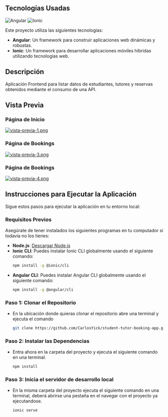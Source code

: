 ## Tecnologías Usadas
![Angular](https://angular.io/assets/images/logos/angular/angular.svg)
![Ionic](https://ionicframework.com/img/meta/logo.png)

Este proyecto utiliza las siguientes tecnologías:
- **Angular**: Un framework para construir aplicaciones web dinámicas y robustas.
- **Ionic**: Un framework para desarrollar aplicaciones móviles híbridas utilizando tecnologías web.

## Descripción ##
Aplicación Frontend para listar datos de estudiantes, tutores y reservas obtenidos mediante el consumo de una API.

## Vista Previa

### Página de Inicio
[![vista-previa-1.png](https://i.postimg.cc/xd1Qkb1G/vista-previa-1.png)](https://postimg.cc/tswwwJP7)

### Página de Bookings
[![vista-previa-3.png](https://i.postimg.cc/sXtC069K/vista-previa-3.png)](https://postimg.cc/mzNnPSnF)

### Página de Bookings
[![vista-previa-4.png](https://i.postimg.cc/2Swm8xr8/vista-previa-4.png)](https://postimg.cc/dhLg5rhz)


## Instrucciones para Ejecutar la Aplicación
Sigue estos pasos para ejecutar la aplicación en tu entorno local:

### Requisitos Previos

Asegúrate de tener instalados los siguientes programas en tu computador si todavía no los tienes:

- **Node.js**: [Descargar Node.js](https://nodejs.org/)
- **Ionic CLI**: Puedes instalar Ionic CLI globalmente usando el siguiente comando:
  ```bash
  npm install -g @ionic/cli
- **Angular CLI**: Puedes instalar Angular CLI globalmente usando el siguiente comando:
  ```bash
  npm install -g @angular/cli

### Paso 1: Clonar el Repositorio
- En la ubicación donde quieras clonar el repositorio abre una terminal y ejecuta el comando 
  ```bash
  git clone https://github.com/CarlosYick/student-tutor-booking-app.git

### Paso 2: Instalar las Dependencias
- Entra ahora en la carpeta del proyecto y ejecuta el siguiente comando en una terminal.
  ```bash
  npm install

### Paso 3: Inicia el servidor de desarrollo local
- En la misma carpeta del proyecto ejecuta el siguiente comando en una terminal, deberá abrirse una pestaña en el navegar con el proyecto ya ejecutandose.
  ```bash
  ionic serve

